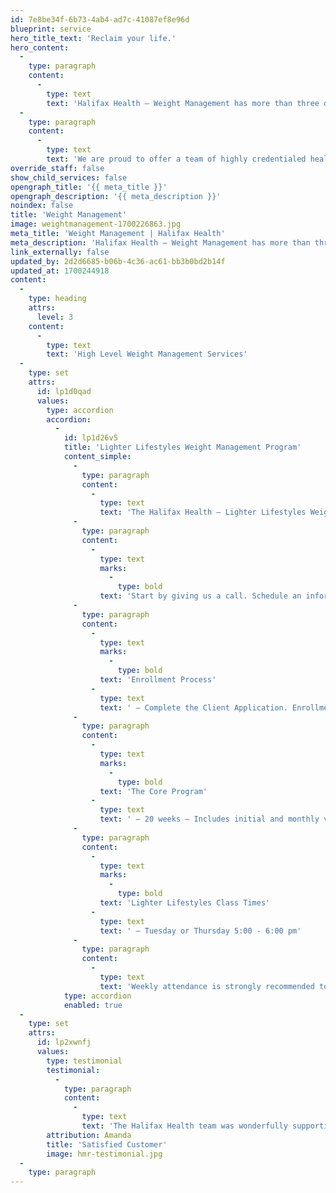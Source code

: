 ```yaml
---
id: 7e8be34f-6b73-4ab4-ad7c-41087ef8e96d
blueprint: service
hero_title_text: 'Reclaim your life.'
hero_content:
  -
    type: paragraph
    content:
      -
        type: text
        text: 'Halifax Health – Weight Management has more than three decades of experience helping clients lose weight and maintain that weight loss through a variety of medically-based approaches.'
  -
    type: paragraph
    content:
      -
        type: text
        text: 'We are proud to offer a team of highly credentialed healthcare professionals that includes physicians, registered dietitians and exercise physiologists with the expertise to identify the right plan for each individual.'
override_staff: false
show_child_services: false
opengraph_title: '{{ meta_title }}'
opengraph_description: '{{ meta_description }}'
noindex: false
title: 'Weight Management'
image: weightmanagement-1700226863.jpg
meta_title: 'Weight Management | Halifax Health'
meta_description: 'Halifax Health – Weight Management has more than three decades of experience helping clients lose weight and maintain weight loss.'
link_externally: false
updated_by: 2d2d6685-b06b-4c36-ac61-bb3b0bd2b14f
updated_at: 1700244918
content:
  -
    type: heading
    attrs:
      level: 3
    content:
      -
        type: text
        text: 'High Level Weight Management Services'
  -
    type: set
    attrs:
      id: lp1d0qad
      values:
        type: accordion
        accordion:
          -
            id: lp1d26v5
            title: 'Lighter Lifestyles Weight Management Program'
            content_simple:
              -
                type: paragraph
                content:
                  -
                    type: text
                    text: 'The Halifax Health – Lighter Lifestyles Weight Management Program is a medically supervised weight management program consisting of a weekly education class, weigh-in and unlimited use of our Wellness Center gym. Our experienced staff of physicians, exercise physiologists and dietitians are ready to help you achieve your lifestyle goals.'
              -
                type: paragraph
                content:
                  -
                    type: text
                    marks:
                      -
                        type: bold
                    text: 'Start by giving us a call. Schedule an information session (in person or by phone). 386.425.4031'
              -
                type: paragraph
                content:
                  -
                    type: text
                    marks:
                      -
                        type: bold
                    text: 'Enrollment Process'
                  -
                    type: text
                    text: ' – Complete the Client Application. Enrollment appointments will be scheduled at your convenience prior to attending your first class. This includes the initial appointment with the dietitian and the fitness evaluation with an exercise physiologist.'
              -
                type: paragraph
                content:
                  -
                    type: text
                    marks:
                      -
                        type: bold
                    text: 'The Core Program'
                  -
                    type: text
                    text: ' – 20 weeks – Includes initial and monthly visits with the physician, six personal training visits with an exercise physiologist, monthly one-on-one consultation with the dietitian, weekly education class, weigh-in and vital signs screening, and Health Fitness Center membership.'
              -
                type: paragraph
                content:
                  -
                    type: text
                    marks:
                      -
                        type: bold
                    text: 'Lighter Lifestyles Class Times'
                  -
                    type: text
                    text: ' – Tuesday or Thursday 5:00 - 6:00 pm'
              -
                type: paragraph
                content:
                  -
                    type: text
                    text: 'Weekly attendance is strongly recommended to achieve the best results. Please arrange your schedule to be able to attend.'
            type: accordion
            enabled: true
  -
    type: set
    attrs:
      id: lp2xwnfj
      values:
        type: testimonial
        testimonial:
          -
            type: paragraph
            content:
              -
                type: text
                text: 'The Halifax Health team was wonderfully supportive with tons of great information and offered unrivaled support not found with other programs.'
        attribution: Amanda
        title: 'Satisfied Customer'
        image: hmr-testimonial.jpg
  -
    type: paragraph
---
```

